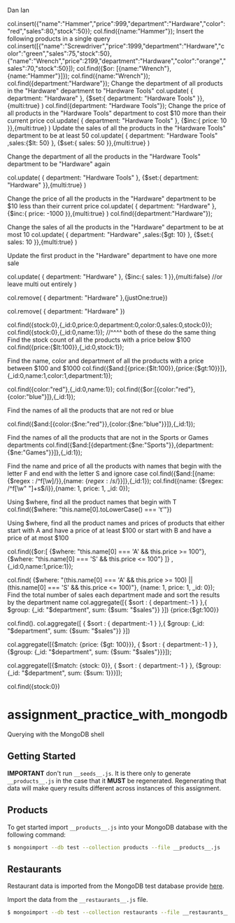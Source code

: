 Dan Ian


col.insert({"name":"Hammer","price":999,"department":"Hardware","color":"red","sales":80,"stock":50});
col.find({name:"Hammer"});
Insert the following products in a single query
col.insert([{"name":"Screwdriver","price":1999,"department":"Hardware","color":"green","sales":75,"stock":50},
{"name":"Wrench","price":2199,"department":"Hardware","color":"orange","sales":70,"stock":50}]);
col.find({$or: [{name:"Wrench"}, {name:"Hammer"}]});
col.find({name:"Wrench"});
col.find({department:"Hardware"});
Change the department of all products in the "Hardware" department to "Hardware Tools"
col.update(
   { department: "Hardware"  },
      {$set:{
        department: "Hardware Tools"
      }},{multi:true}
)
col.find({department: "Hardware Tools"});
Change the price of all products in the "Hardware Tools" department to cost $10 more than their current price
col.update(
   { department: "Hardware Tools"  },
      {$inc:{
        price: 10
      }},{multi:true}
)
Update the sales of all the products in the "Hardware Tools" department to be at least 50
col.update(
   { department: "Hardware Tools" ,sales:{$lt: 50} },
      {$set:{
        sales: 50
      }},{multi:true}
)

Change the department of all the products in the "Hardware Tools" department to be "Hardware" again

col.update(
   { department: "Hardware Tools"  },
      {$set:{
        department: "Hardware"
      }},{multi:true}
)

Change the price of all the products in the "Hardware" department to be $10 less than their current price
col.update(
   { department: "Hardware" },
      {$inc:{
        price: -1000
      }},{multi:true}
)
col.find({department:"Hardware"});

Change the sales of all the products in the "Hardware" department to be at most 10
col.update(
   { department: "Hardware" ,sales:{$gt: 10} },
      {$set:{
        sales: 10
      }},{multi:true}
)

Update the first product in the "Hardware" department to have one more sale

col.update(
   { department: "Hardware"  },
      {$inc:{
        sales: 1
      }},{multi:false} //or leave multi out entirely
)

col.remove( { department: "Hardware"  },{justOne:true})

col.remove( { department: "Hardware"  })

col.find({stock:0},{_id:0,price:0,department:0,color:0,sales:0,stock:0});
col.find({stock:0},{_id:0,name:1});
//^^^^ both of these do the same thing
Find the stock count of all the products with a price below $100
col.find({price:{$lt:100}},{_id:0,stock:1});

Find the name, color and department of all the products with a price between $100 and $1000
col.find({$and:[{price:{$lt:100}},{price:{$gt:10}}]},{_id:0,name:1,color:1,department:1});

col.find({color:"red"},{_id:0,name:1});
col.find({$or:[{color:"red"},{color:"blue"}]},{_id:1});

Find the names of all the products that are not red or blue

col.find({$and:[{color:{$ne:"red"}},{color:{$ne:"blue"}}]},{_id:1});

Find the names of all the products that are not in the Sports or Games departments
col.find({$and:[{department:{$ne:"Sports"}},{department:{$ne:"Games"}}]},{_id:1});

Find the name and price of all the products with names that begin with the letter F and end with the letter S and ignore case
col.find({$and:[{name: {$regex : /^f[\w]/}},{name: {$regex : /s$/}}]},{_id:1});
col.find({name: {$regex: /^f[\w" "]+s$/i}},{name: 1, price: 1, _id: 0});

Using $where, find all the product names that begin with T
col.find({$where: "this.name[0].toLowerCase() === 't'"})

Using $where, find all the product names and prices of products that either start with A and have
a price of at least $100 or start with B and have a price of at most $100

col.find({$or:[
  {$where: "this.name[0] === 'A' && this.price >= 100"},
  {$where: "this.name[0] === 'S' && this.price <= 100"}
]}
  ,
  {_id:0,name:1,price:1});

col.find(
  {$where: "(this.name[0] === 'A' && this.price >= 100) || (this.name[0] === 'S' && this.price <= 100)"},
  {name: 1, price: 1, _id: 0});
Find the total number of sales each department made and sort the results by the department name
col.aggregate([{ $sort : { department:-1 } },{
$group: {_id: "$department", sum: {$sum: "$sales"}}
}])
{price:{$gt:100}}

col.find().
col.aggregate([
  { $sort : { department:-1 } },{
$group: {_id: "$department", sum: {$sum: "$sales"}}
}])

col.aggregate([{$match: {price: {$gt: 100}}},
  { $sort : { department:-1 } },
  {$group: {_id: "$department", sum: {$sum: "$sales"}}}]);

  col.aggregate([{$match: {stock: 0}},
    { $sort : { department:-1 } },
    {$group: {_id: "$department", sum: {$sum: 1}}}]);

  col.find({stock:0})

# assignment_practice_with_mongodb


Querying with the MongoDB shell


## Getting Started

**IMPORTANT** don't run `__seeds__.js`. It is there only to generate `__products__.js` in the case that it **MUST** be regenerated. Regenerating that data will make query results different across instances of this assignment.


## Products

To get started import `__products__.js` into your MongoDB database with the following command:

```bash
$ mongoimport --db test --collection products --file __products__.js
```


## Restaurants

Restaurant data is imported from the MongoDB test database provide [here](https://docs.mongodb.com/getting-started/shell/import-data/).

Import the data from the `__restaurants__.js` file.

```bash
$ mongoimport --db test --collection restaurants --file __restaurants__.js
```



